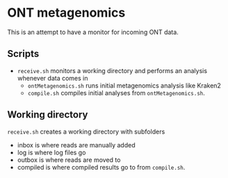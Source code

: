 # ONT metagenomics

This is an attempt to have a monitor for incoming ONT data.

## Scripts

* `receive.sh` monitors a working directory and performs an analysis whenever data comes in
  * `ontMetagenomics.sh` runs initial metagenomics analysis like Kraken2
  * `compile.sh` compiles initial analyses from `ontMetagenomics.sh`.

## Working directory

`receive.sh` creates a working directory with subfolders

* inbox is where reads are manually added
* log is where log files go
* outbox is where reads are moved to
* compiled is where compiled results go to from `compile.sh`.
